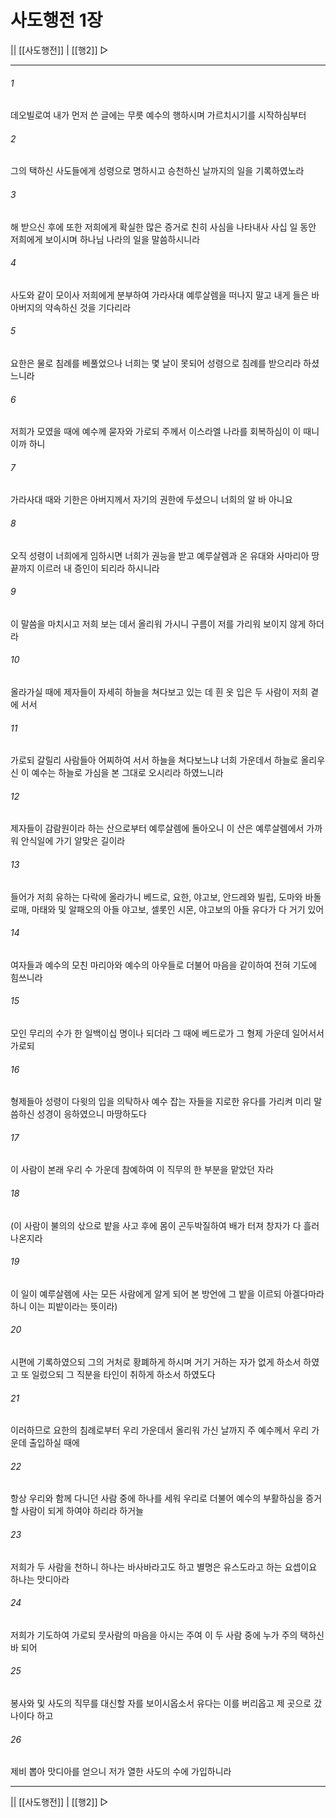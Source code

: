 # 사도행전 1장

|| [[사도행전]] | [[행2]] ▷
***

###### 1
데오빌로여 내가 먼저 쓴 글에는 무릇 예수의 행하시며 가르치시기를 시작하심부터

###### 2
그의 택하신 사도들에게 성령으로 명하시고 승천하신 날까지의 일을 기록하였노라

###### 3
해 받으신 후에 또한 저희에게 확실한 많은 증거로 친히 사심을 나타내사 사십 일 동안 저희에게 보이시며 하나님 나라의 일을 말씀하시니라

###### 4
사도와 같이 모이사 저희에게 분부하여 가라사대 예루살렘을 떠나지 말고 내게 들은 바 아버지의 약속하신 것을 기다리라

###### 5
요한은 물로 침례를 베풀었으나 너희는 몇 날이 못되어 성령으로 침례를 받으리라 하셨느니라

###### 6
저희가 모였을 때에 예수께 묻자와 가로되 주께서 이스라엘 나라를 회복하심이 이 때니이까 하니

###### 7
가라사대 때와 기한은 아버지께서 자기의 권한에 두셨으니 너희의 알 바 아니요

###### 8
오직 성령이 너희에게 임하시면 너희가 권능을 받고 예루살렘과 온 유대와 사마리아 땅 끝까지 이르러 내 증인이 되리라 하시니라

###### 9
이 말씀을 마치시고 저희 보는 데서 올리워 가시니 구름이 저를 가리워 보이지 않게 하더라

###### 10
올라가실 때에 제자들이 자세히 하늘을 쳐다보고 있는 데 흰 옷 입은 두 사람이 저희 곁에 서서

###### 11
가로되 갈릴리 사람들아 어찌하여 서서 하늘을 쳐다보느냐 너희 가운데서 하늘로 올리우신 이 예수는 하늘로 가심을 본 그대로 오시리라 하였느니라

###### 12
제자들이 감람원이라 하는 산으로부터 예루살렘에 돌아오니 이 산은 예루살렘에서 가까워 안식일에 가기 알맞은 길이라

###### 13
들어가 저희 유하는 다락에 올라가니 베드로, 요한, 야고보, 안드레와 빌립, 도마와 바돌로매, 마태와 및 알패오의 아들 야고보, 셀롯인 시몬, 야고보의 아들 유다가 다 거기 있어

###### 14
여자들과 예수의 모친 마리아와 예수의 아우들로 더불어 마음을 같이하여 전혀 기도에 힘쓰니라

###### 15
모인 무리의 수가 한 일백이십 명이나 되더라 그 때에 베드로가 그 형제 가운데 일어서서 가로되

###### 16
형제들아 성령이 다윗의 입을 의탁하사 예수 잡는 자들을 지로한 유다를 가리켜 미리 말씀하신 성경이 응하였으니 마땅하도다

###### 17
이 사람이 본래 우리 수 가운데 참예하여 이 직무의 한 부분을 맡았던 자라

###### 18
(이 사람이 불의의 삯으로 밭을 사고 후에 몸이 곤두박질하여 배가 터져 창자가 다 흘러 나온지라

###### 19
이 일이 예루살렘에 사는 모든 사람에게 알게 되어 본 방언에 그 밭을 이르되 아겔다마라 하니 이는 피밭이라는 뜻이라)

###### 20
시편에 기록하였으되 그의 거처로 황폐하게 하시며 거기 거하는 자가 없게 하소서 하였고 또 일렀으되 그 직분을 타인이 취하게 하소서 하였도다

###### 21
이러하므로 요한의 침례로부터 우리 가운데서 올리워 가신 날까지 주 예수께서 우리 가운데 출입하실 때에

###### 22
항상 우리와 함께 다니던 사람 중에 하나를 세워 우리로 더불어 예수의 부활하심을 증거할 사람이 되게 하여야 하리라 하거늘

###### 23
저희가 두 사람을 천하니 하나는 바사바라고도 하고 별명은 유스도라고 하는 요셉이요 하나는 맛디아라

###### 24
저희가 기도하여 가로되 뭇사람의 마음을 아시는 주여 이 두 사람 중에 누가 주의 택하신 바 되어

###### 25
봉사와 및 사도의 직무를 대신할 자를 보이시옵소서 유다는 이를 버리옵고 제 곳으로 갔나이다 하고

###### 26
제비 뽑아 맛디아를 얻으니 저가 열한 사도의 수에 가입하니라

***
|| [[사도행전]] | [[행2]] ▷